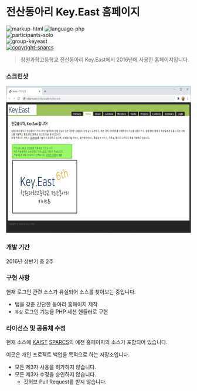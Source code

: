 # 전산동아리 Key.East 홈페이지

![markup-html][markup-html]
![language-php][language-php]
<br>
![participants-solo][participants-solo]
<br>
![group-keyeast][keyeast-image]
<br>
[![copyright-sparcs][sparcs-image]][sparcs-url]

> 창원과학고등학교 전산동아리 Key.East에서 2016년에 사용한 홈페이지입니다.

### 스크린샷

<img src="documents/screenshot.png" height="400px">

### 개발 기간

2016년 상반기 중 2주

### 구현 사항

현재 로그인 관련 소스가 유실되어 소스를 찾아보는 중입니다.

  * 탭을 갖춘 간단한 동아리 홈페이지 제작
  * `유실` 로그인 기능을 PHP 세션 핸들러로 구현

### 라이선스 및 공동체 수정

현재 소스에 [KAIST][kaist-url] [SPARCS][sparcs-url]의 예전 홈페이지의 소스가 포함되어 있습니다.

이곳은 개인 프로젝트 백업을 목적으로 하는 저장소입니다.

  * 모든 제3자 사용을 허가하지 않습니다.
  * 모든 제3자 수정을 승인하지 않습니다.
    * 깃허브 Pull Request를 받지 않습니다.

<!-- Image definitions -->
[keyeast-image]: https://img.shields.io/badge/Group-Key.East-red
[sparcs-image]: https://img.shields.io/badge/Copyright-SPARCS-eba02a
[markup-html]: https://img.shields.io/badge/Markup-HTML-orange
[language-php]: https://img.shields.io/badge/Language-PHP-orange
[participants-solo]: https://img.shields.io/badge/Participants-Solo%20Project-7aa3cc
[kaist-url]: http://kaist.ac.kr
[sparcs-url]: https://sparcs.org

